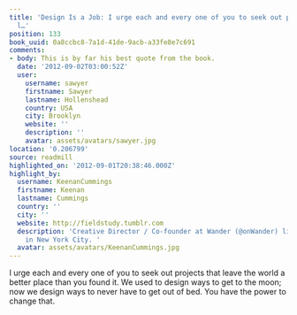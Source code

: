 ```yaml
---
title: 'Design Is a Job: I urge each and every one of you to seek out projects that
  l…'
position: 133
book_uuid: 0a8ccbc8-7a1d-41de-9acb-a33fe8e7c691
comments:
- body: This is by far his best quote from the book.
  date: '2012-09-02T03:00:52Z'
  user:
    username: sawyer
    firstname: Sawyer
    lastname: Hollenshead
    country: USA
    city: Brooklyn
    website: ''
    description: ''
    avatar: assets/avatars/sawyer.jpg
location: '0.206799'
source: readmill
highlighted_on: '2012-09-01T20:38:46.000Z'
highlight_by:
  username: KeenanCummings
  firstname: Keenan
  lastname: Cummings
  country: ''
  city: ''
  website: http://fieldstudy.tumblr.com
  description: 'Creative Director / Co-founder at Wander (@onWander) living and working
    in New York City. '
  avatar: assets/avatars/KeenanCummings.jpg
---
```


I urge each and every one of you to seek out projects that leave the world a better place than you found it. We used to design ways to get to the moon; now we design ways to never have to get out of bed. You have the power to change that.